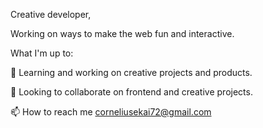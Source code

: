 
Creative developer,

Working on ways to make the web fun and interactive.

What I'm up to:

🌱 Learning and working on creative projects and products.

👯 Looking to collaborate on frontend and creative projects.

📫 How to reach me corneliusekai72@gmail.com


